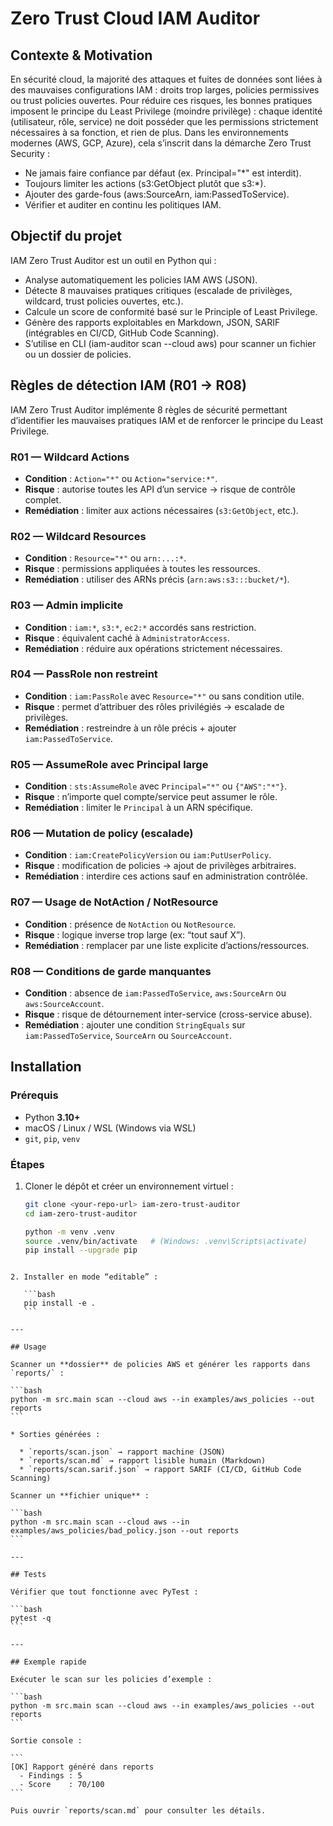 # Zero Trust Cloud IAM Auditor

## Contexte & Motivation

En sécurité cloud, la majorité des attaques et fuites de données sont liées à des mauvaises configurations IAM : droits trop larges, policies permissives ou trust policies ouvertes.
Pour réduire ces risques, les bonnes pratiques imposent le principe du Least Privilege (moindre privilège) : chaque identité (utilisateur, rôle, service) ne doit posséder que les permissions strictement nécessaires à sa fonction, et rien de plus.
Dans les environnements modernes (AWS, GCP, Azure), cela s’inscrit dans la démarche Zero Trust Security :

* Ne jamais faire confiance par défaut (ex. Principal="*" est interdit).
* Toujours limiter les actions (s3:GetObject plutôt que s3:*).
* Ajouter des garde-fous (aws:SourceArn, iam:PassedToService).
* Vérifier et auditer en continu les politiques IAM.

## Objectif du projet

IAM Zero Trust Auditor est un outil en Python qui :
* Analyse automatiquement les policies IAM AWS (JSON).
* Détecte 8 mauvaises pratiques critiques (escalade de privilèges, wildcard, trust policies ouvertes, etc.).
* Calcule un score de conformité basé sur le Principle of Least Privilege.
* Génère des rapports exploitables en Markdown, JSON, SARIF (intégrables en CI/CD, GitHub Code Scanning).
* S’utilise en CLI (iam-auditor scan --cloud aws) pour scanner un fichier ou un dossier de policies.

## Règles de détection IAM (R01 → R08)

IAM Zero Trust Auditor implémente 8 règles de sécurité permettant d’identifier les mauvaises pratiques IAM et de renforcer le principe du Least Privilege.

### R01 — Wildcard Actions
* **Condition** : `Action="*"` ou `Action="service:*"`.
* **Risque** : autorise toutes les API d’un service → risque de contrôle complet.
* **Remédiation** : limiter aux actions nécessaires (`s3:GetObject`, etc.).

### R02 — Wildcard Resources
* **Condition** : `Resource="*"` ou `arn:...:*`.
* **Risque** : permissions appliquées à toutes les ressources.
* **Remédiation** : utiliser des ARNs précis (`arn:aws:s3:::bucket/*`).

### R03 — Admin implicite
* **Condition** : `iam:*`, `s3:*`, `ec2:*` accordés sans restriction.
* **Risque** : équivalent caché à `AdministratorAccess`.
* **Remédiation** : réduire aux opérations strictement nécessaires.

### R04 — PassRole non restreint
* **Condition** : `iam:PassRole` avec `Resource="*"` ou sans condition utile.
* **Risque** : permet d’attribuer des rôles privilégiés → escalade de privilèges.
* **Remédiation** : restreindre à un rôle précis + ajouter `iam:PassedToService`.

### R05 — AssumeRole avec Principal large
* **Condition** : `sts:AssumeRole` avec `Principal="*"` ou `{"AWS":"*"}`.
* **Risque** : n’importe quel compte/service peut assumer le rôle.
* **Remédiation** : limiter le `Principal` à un ARN spécifique.

### R06 — Mutation de policy (escalade)
* **Condition** : `iam:CreatePolicyVersion` ou `iam:PutUserPolicy`.
* **Risque** : modification de policies → ajout de privilèges arbitraires.
* **Remédiation** : interdire ces actions sauf en administration contrôlée.

### R07 — Usage de NotAction / NotResource
* **Condition** : présence de `NotAction` ou `NotResource`.
* **Risque** : logique inverse trop large (ex: “tout sauf X”).
* **Remédiation** : remplacer par une liste explicite d’actions/ressources.

### R08 — Conditions de garde manquantes
* **Condition** : absence de `iam:PassedToService`, `aws:SourceArn` ou `aws:SourceAccount`.
* **Risque** : risque de détournement inter-service (cross-service abuse).
* **Remédiation** : ajouter une condition `StringEquals` sur `iam:PassedToService`, `SourceArn` ou `SourceAccount`.

## Installation

### Prérequis
* Python **3.10+**
* macOS / Linux / WSL (Windows via WSL)
* `git`, `pip`, `venv`

### Étapes
1. Cloner le dépôt et créer un environnement virtuel :
   ```bash
   git clone <your-repo-url> iam-zero-trust-auditor
   cd iam-zero-trust-auditor

   python -m venv .venv
   source .venv/bin/activate   # (Windows: .venv\Scripts\activate)
   pip install --upgrade pip
````

2. Installer en mode “editable” :

   ```bash
   pip install -e .
   ```

---

## Usage

Scanner un **dossier** de policies AWS et générer les rapports dans `reports/` :

```bash
python -m src.main scan --cloud aws --in examples/aws_policies --out reports
```

* Sorties générées :

  * `reports/scan.json` → rapport machine (JSON)
  * `reports/scan.md` → rapport lisible humain (Markdown)
  * `reports/scan.sarif.json` → rapport SARIF (CI/CD, GitHub Code Scanning)

Scanner un **fichier unique** :

```bash
python -m src.main scan --cloud aws --in examples/aws_policies/bad_policy.json --out reports
```

---

## Tests

Vérifier que tout fonctionne avec PyTest :

```bash
pytest -q
```

---

## Exemple rapide

Exécuter le scan sur les policies d’exemple :

```bash
python -m src.main scan --cloud aws --in examples/aws_policies --out reports
```

Sortie console :

```
[OK] Rapport généré dans reports
  - Findings : 5
  - Score    : 70/100
```

Puis ouvrir `reports/scan.md` pour consulter les détails.
